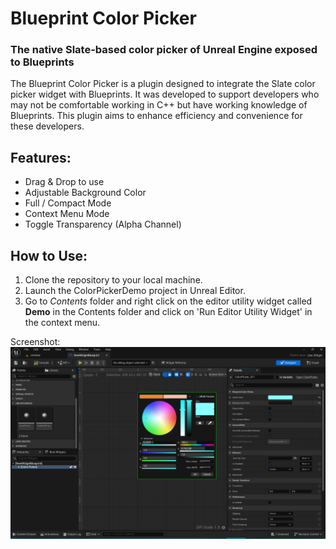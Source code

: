 # Blueprint Color Picker
### The native Slate-based color picker of Unreal Engine exposed to Blueprints

The Blueprint Color Picker is a plugin designed to integrate the Slate color picker widget with Blueprints. It was developed to support developers who may not be comfortable working in C++ but have working knowledge of Blueprints. This plugin aims to enhance efficiency and convenience for these developers.

## Features:
 - Drag & Drop to use
 - Adjustable Background Color
 - Full / Compact Mode
 - Context Menu Mode
 - Toggle Transparency (Alpha Channel)

## How to Use:
1. Clone the repository to your local machine.
2. Launch the ColorPickerDemo project in Unreal Editor.
3. Go to *Contents* folder and right click on the editor utility widget called **Demo** in the Contents folder and click on 'Run Editor Utility Widget' in the context menu.


Screenshot:
![image](https://github.com/rohan-singh1/BlueprintColorPicker/blob/2973a337c93420c9e2be3727e0a55288bfb9e5f0/Packaged/Screenshot.png)

